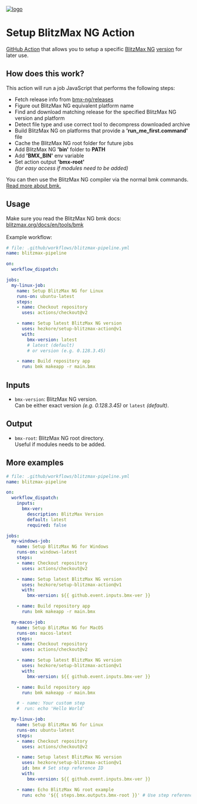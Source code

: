 [![logo](https://github.com/Hezkore/setup-blitzmax-action/blob/master/icons/extension-icon.png?raw=true)](https://blitzmax.org/)
# Setup BlitzMax NG Action
[GitHub Action](https://github.com/features/actions) that allows you to setup a specific [BlitzMax NG](https://blitzmax.org/) [version](https://github.com/bmx-ng/bmx-ng/tags) for later use.

## How does this work?
This action will run a job JavaScript that performs the following steps:
  * Fetch release info from [bmx-ng/releases](https://github.com/bmx-ng/bmx-ng/releases)
  * Figure out BlitzMax NG equivalent platform name
  * Find and download matching release for the specified BlitzMax NG version and platform
  * Detect file type and use correct tool to decompress downloaded archive
  * Build BlitzMax NG on platforms that provide a **'run_me_first.command'** file
  * Cache the BlitzMax NG root folder for future jobs
  * Add BlitzMax NG **'bin'** folder to **PATH**
  * Add **'BMX_BIN'** env variable
  * Set action output **'bmx-root'**\
    _(for easy access if modules need to be added)_

You can then use the BlitzMax NG compiler via the normal bmk commands.\
[Read more about bmk.](https://blitzmax.org/docs/en/tools/bmk/)

## Usage
Make sure you read the BlitzMax NG bmk docs:\
[blitzmax.org/docs/en/tools/bmk](https://blitzmax.org/docs/en/tools/bmk/)\
\
Example workflow:
```yml
# file: .github/workflows/blitzmax-pipeline.yml
name: blitzmax-pipeline

on:
  workflow_dispatch:

jobs:
  my-linux-job:
    name: Setup BlitzMax NG for Linux
    runs-on: ubuntu-latest
    steps:
    - name: Checkout repository
      uses: actions/checkout@v2

    - name: Setup latest BlitzMax NG version
      uses: hezkore/setup-blitzmax-action@v1
      with:
        bmx-version: latest
        # latest (default)
        # or version (e.g. 0.128.3.45)

    - name: Build repository app
      run: bmk makeapp -r main.bmx
```

## Inputs

* `bmx-version`: BlitzMax NG version.\
  Can be either exact version _(e.g. 0.128.3.45)_ or `latest` _(default)_.

## Output

* `bmx-root`: BlitzMax NG root directory.\
  Useful if modules needs to be added.

## More examples
```yml
# file: .github/workflows/blitzmax-pipeline.yml
name: blitzmax-pipeline

on:
  workflow_dispatch:
    inputs:
      bmx-ver:
        description: BlitzMax Version
        default: latest
        required: false

jobs:
  my-windows-job:
    name: Setup BlitzMax NG for Windows
    runs-on: windows-latest
    steps:
    - name: Checkout repository
      uses: actions/checkout@v2

    - name: Setup latest BlitzMax NG version
      uses: hezkore/setup-blitzmax-action@v1
      with:
        bmx-version: ${{ github.event.inputs.bmx-ver }}

    - name: Build repository app
      run: bmk makeapp -r main.bmx

  my-macos-job:
    name: Setup BlitzMax NG for MacOS
    runs-on: macos-latest
    steps:
    - name: Checkout repository
      uses: actions/checkout@v2

    - name: Setup latest BlitzMax NG version
      uses: hezkore/setup-blitzmax-action@v1
      with:
        bmx-version: ${{ github.event.inputs.bmx-ver }}

    - name: Build repository app
      run: bmk makeapp -r main.bmx

    # - name: Your custom step
    #  run: echo 'Hello World'

  my-linux-job:
    name: Setup BlitzMax NG for Linux
    runs-on: ubuntu-latest
    steps:
    - name: Checkout repository
      uses: actions/checkout@v2

    - name: Setup latest BlitzMax NG version
      uses: hezkore/setup-blitzmax-action@v1
      id: bmx # Set step reference ID
      with:
        bmx-version: ${{ github.event.inputs.bmx-ver }}

    - name: Echo BlitzMax NG root example
      run: echo '${{ steps.bmx.outputs.bmx-root }}' # Use step reference ID
```